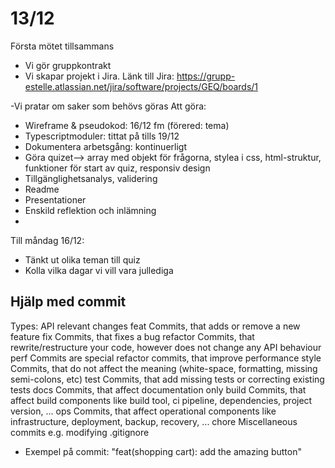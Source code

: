 # 13/12 
Första mötet tillsammans
- Vi gör gruppkontrakt
- Vi skapar projekt i Jira.
Länk till Jira: https://grupp-estelle.atlassian.net/jira/software/projects/GEQ/boards/1 

-Vi pratar om saker som behövs göras
Att göra: 
- Wireframe & pseudokod: 16/12 fm (förered: tema)
- Typescriptmoduler: tittat på tills 19/12
- Dokumentera arbetsgång: kontinuerligt
- Göra quizet--> array med objekt för frågorna, stylea i css,           html-struktur, funktioner för start av quiz, responsiv design 
- Tillgänglighetsanalys, validering
- Readme
- Presentationer
- Enskild reflektion och inlämning
- 

Till måndag 16/12:
- Tänkt ut olika teman till quiz
- Kolla vilka dagar vi vill vara jullediga

## Hjälp med commit
Types: 
API relevant changes
feat Commits, that adds or remove a new feature
fix Commits, that fixes a bug
refactor Commits, that rewrite/restructure your code, however does not change any API behaviour
perf Commits are special refactor commits, that improve performance
style Commits, that do not affect the meaning (white-space, formatting, missing semi-colons, etc)
test Commits, that add missing tests or correcting existing tests
docs Commits, that affect documentation only
build Commits, that affect build components like build tool, ci pipeline, dependencies, project version, ...
ops Commits, that affect operational components like infrastructure, deployment, backup, recovery, ...
chore Miscellaneous commits e.g. modifying .gitignore

- Exempel på commit: "feat(shopping cart): add the amazing button" 